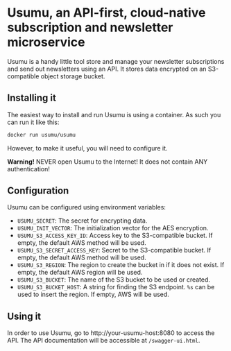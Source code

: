 # Usumu, an API-first, cloud-native subscription and newsletter microservice

Usumu is a handy little tool store and manage your newsletter subscriptions and send out newsletters using an API.
It stores data encrypted on an S3-compatible object storage bucket.

## Installing it

The easiest way to install and run Usumu is using a container. As such you can run it like this:

```bash
docker run usumu/usumu
```

However, to make it useful, you will need to configure it.

**Warning!** NEVER open Usumu to the Internet! It does not contain ANY authentication!

## Configuration

Usumu can be configured using environment variables:

- `USUMU_SECRET`: The secret for encrypting data.
- `USUMU_INIT_VECTOR`: The initialization vector for the AES encryption.
- `USUMU_S3_ACCESS_KEY_ID`: Access key to the S3-compatible bucket. If empty, the default AWS method will be used.
- `USUMU_S3_SECRET_ACCESS_KEY`: Secret to the S3-compatible bucket. If empty, the default AWS method will be used.
- `USUMU_S3_REGION`: The region to create the bucket in if it does not exist. If empty, the default AWS region will be used.
- `USUMU_S3_BUCKET`: The name of the S3 bucket to be used or created.
- `USUMU_S3_BUCKET_HOST`: A string for finding the S3 endpoint. `%s` can be used to insert the region. If empty, AWS will be used.

## Using it

In order to use Usumu, go to http://your-usumu-host:8080 to access the API. The API documentation will be accessible
at `/swagger-ui.html`.
